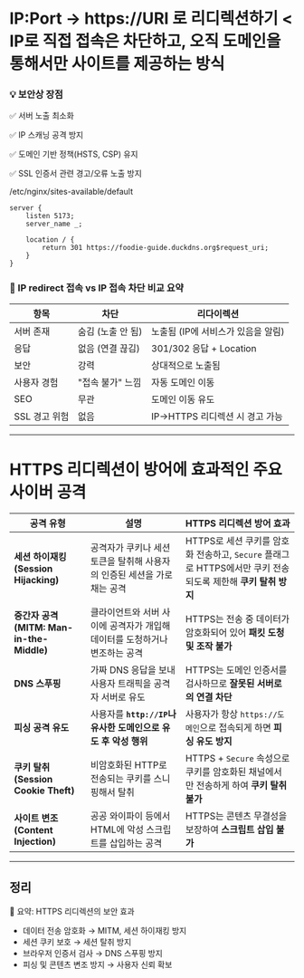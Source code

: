 # IP:Port -> https://URI 로 리디렉션하기 < IP로 직접 접속은 차단하고, 오직 도메인을 통해서만 사이트를 제공하는 방식
### 💡 보안상 장점

✅ 서버 노출 최소화

✅ IP 스캐닝 공격 방지

✅ 도메인 기반 정책(HSTS, CSP) 유지

✅ SSL 인증서 관련 경고/오류 노출 방지

/etc/nginx/sites-available/default

```
server {
    listen 5173;
    server_name _;

    location / {
        return 301 https://foodie-guide.duckdns.org$request_uri;
    }
}
```

### 🚀 IP redirect 접속 vs  IP 접속 차단 비교 요약

| 항목        | 차단          | 리다이렉션                 |
| --------- | ----------- | --------------------- |
| 서버 존재     | 숨김 (노출 안 됨) | 노출됨 (IP에 서비스가 있음을 알림) |
| 응답        | 없음 (연결 끊김)  | 301/302 응답 + Location |
| 보안        | 강력          | 상대적으로 노출됨             |
| 사용자 경험    | "접속 불가" 느낌  | 자동 도메인 이동             |
| SEO       | 무관          | 도메인 이동 유도             |
| SSL 경고 위험 | 없음          | IP→HTTPS 리디렉션 시 경고 가능 |

---
# HTTPS 리디렉션이 방어에 효과적인 주요 사이버 공격

| 공격 유형                                | 설명                                        | HTTPS 리디렉션 방어 효과                                                         |
| ------------------------------------ | ----------------------------------------- | ------------------------------------------------------------------------ |
| **세션 하이재킹 (Session Hijacking)**      | 공격자가 쿠키나 세션 토큰을 탈취해 사용자의 인증된 세션을 가로채는 공격  | HTTPS로 세션 쿠키를 암호화 전송하고, `Secure` 플래그로 HTTPS에서만 쿠키 전송되도록 제한해 **쿠키 탈취 방지** |
| **중간자 공격 (MITM: Man-in-the-Middle)** | 클라이언트와 서버 사이에 공격자가 개입해 데이터를 도청하거나 변조하는 공격 | HTTPS는 전송 중 데이터가 암호화되어 있어 **패킷 도청 및 조작 불가**                              |
| **DNS 스푸핑**                          | 가짜 DNS 응답을 보내 사용자 트래픽을 공격자 서버로 유도         | HTTPS는 도메인 인증서를 검사하므로 **잘못된 서버로의 연결 차단**                                 |
| **피싱 공격 유도**                         | 사용자를 **`http://IP`나 유사한 도메인으로 유도 후 악성 행위**    | 사용자가 항상 `https://도메인`으로 접속되게 하면 **피싱 유도 방지**                             |
| **쿠키 탈취 (Session Cookie Theft)**     | 비암호화된 HTTP로 전송되는 쿠키를 스니핑해서 탈취             | HTTPS + `Secure` 속성으로 쿠키를 암호화된 채널에서만 전송하게 하여 **쿠키 탈취 불가**                |
| **사이트 변조 (Content Injection)**       | 공공 와이파이 등에서 HTML에 악성 스크립트를 삽입하는 공격        | HTTPS는 콘텐츠 무결성을 보장하여 **스크립트 삽입 불가**                                      |


---
## 정리
🔐 요약: HTTPS 리디렉션의 보안 효과
* 데이터 전송 암호화 → MITM, 세션 하이재킹 방지
* 세션 쿠키 보호 → 세션 탈취 방지
* 브라우저 인증서 검사 → DNS 스푸핑 방지
* 피싱 및 콘텐츠 변조 방지 → 사용자 신뢰 확보
